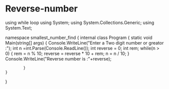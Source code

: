 # Reverse-number
using while loop
using System;
using System.Collections.Generic;
using System.Text;

namespace smallest_number_find
{
    internal class Program
    {
        static void Main(string[] args)
        {
            Console.WriteLine("Enter a Two digit  number or greator :");
            int n =int.Parse(Console.ReadLine());
            int reverse = 0;
            int rem;
            while(n > 0)
            {
                rem = n % 10;
                reverse = reverse * 10 + rem;
                n = n / 10;
            }
            Console.WriteLine("Reverse number is :"+reverse);

            }
    }
}
